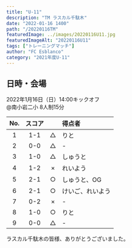 ```yaml
---
title: "U-11"
description: "TM ラスカル千駄木"
date: "2022-01-16 1400"
path: "/20220116TM"
featuredImage: ../images/20220116U11.jpg
featuredImageAlt: "20220116U11"
tags: ["トレーニングマッチ"]
author: "FC Esblanco"
category: "2021年度U-11"
---
```


## 日時・会場

2022年1月16日（日）14:00キックオフ   
@南小岩二小
8人制15分   


| No.| スコア |   | 得点者  |
|:--:|:------:|:-:|:--------|
| 1  | 1-1    | △ |りと |
| 2  | 0-0    | △ |- |
| 3  | 1-0    | △ |しゅうと |
| 4  | 1-2    | × |れいよう |
| 5  | 2-1    | ○ |しゅうと、OG |
| 6  | 2-1    | ○ |けいご、れいよう |
| 7  | 0-2    | × |- |
| 8  | 1-0    | ○ |りと |
| 9  | 0-0    | △ |-  |


ラスカル千駄木の皆様、ありがとうございました。
